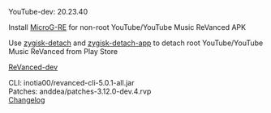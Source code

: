 YouTube-dev: 20.23.40  

Install [MicroG-RE](https://github.com/WSTxda/MicroG-RE/releases) for non-root YouTube/YouTube Music ReVanced APK  

Use [zygisk-detach](https://github.com/j-hc/zygisk-detach) and [zygisk-detach-app](https://github.com/j-hc/zygisk-detach-app/releases) to detach root YouTube/YouTube Music ReVanced from Play Store  

[ReVanced-dev](https://github.com/IGOR3K99/ReVanced-dev)
  
CLI: inotia00/revanced-cli-5.0.1-all.jar  
Patches: anddea/patches-3.12.0-dev.4.rvp  
[Changelog](https://github.com/anddea/revanced-patches/releases/tag/v3.12.0-dev.4)  
